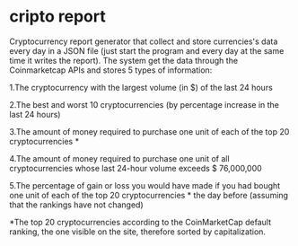 # cripto report
Cryptocurrency report generator that collect and store currencies's data every day in a JSON file (just start the program and every day at the same time it writes the report). The system get the data through the Coinmarketcap APIs and stores 5 types of information:

1.The cryptocurrency with the largest volume (in $) of the last 24 hours

2.The best and worst 10 cryptocurrencies (by percentage increase in the last 24 hours)

3.The amount of money required to purchase one unit of each of the top 20 cryptocurrencies *

4.The amount of money required to purchase one unit of all cryptocurrencies whose last 24-hour volume exceeds $ 76,000,000

5.The percentage of gain or loss you would have made if you had bought one unit of each of the top 20 cryptocurrencies * the day before (assuming that the rankings have not changed)

*The top 20 cryptocurrencies according to the CoinMarketCap default ranking, the one visible on the site, therefore sorted by capitalization.
